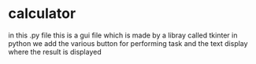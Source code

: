 # calculator
in this .py file this is a gui file which is made by a libray called tkinter in python
we add the various button for performing task
and the text display where the result is displayed
